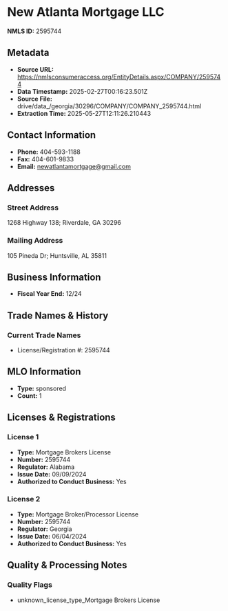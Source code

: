 # New Atlanta Mortgage LLC

**NMLS ID:** 2595744

## Metadata
- **Source URL:** https://nmlsconsumeraccess.org/EntityDetails.aspx/COMPANY/2595744
- **Data Timestamp:** 2025-02-27T00:16:23.501Z
- **Source File:** drive/data_/georgia/30296/COMPANY/COMPANY_2595744.html
- **Extraction Time:** 2025-05-27T12:11:26.210443

## Contact Information
- **Phone:** 404-593-1188
- **Fax:** 404-601-9833
- **Email:** newatlantamortgage@gmail.com

## Addresses
### Street Address
1268 Highway 138; Riverdale, GA 30296

### Mailing Address
105 Pineda Dr; Huntsville, AL 35811

## Business Information
- **Fiscal Year End:** 12/24

## Trade Names & History
### Current Trade Names
- License/Registration #: 2595744

## MLO Information
- **Type:** sponsored
- **Count:** 1

## Licenses & Registrations

### License 1
- **Type:** Mortgage Brokers License
- **Number:** 2595744
- **Regulator:** Alabama
- **Issue Date:** 09/09/2024
- **Authorized to Conduct Business:** Yes

### License 2
- **Type:** Mortgage Broker/Processor License
- **Number:** 2595744
- **Regulator:** Georgia
- **Issue Date:** 06/04/2024
- **Authorized to Conduct Business:** Yes

## Quality & Processing Notes
### Quality Flags
- unknown_license_type_Mortgage Brokers License
